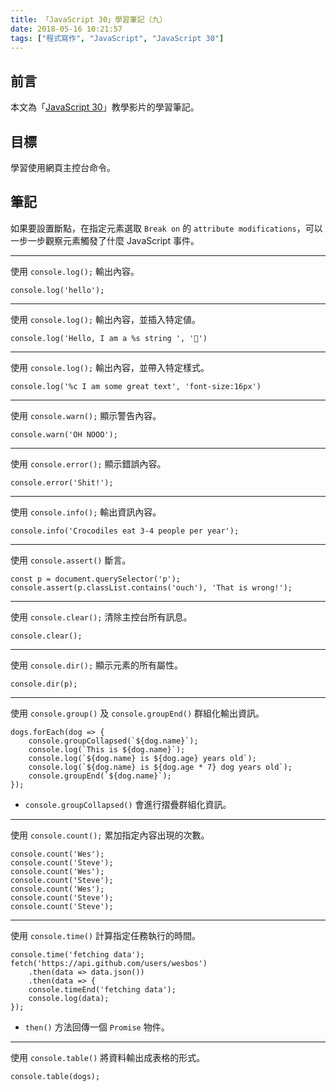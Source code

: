 ```yaml
---
title: 「JavaScript 30」學習筆記（九）
date: 2018-05-16 10:21:57
tags: ["程式寫作", "JavaScript", "JavaScript 30"]
---
```


## 前言
本文為「[JavaScript 30](https://javascript30.com/)」教學影片的學習筆記。

## 目標
學習使用網頁主控台命令。

## 筆記
如果要設置斷點，在指定元素選取 `Break on` 的 `attribute modifications`，可以一步一步觀察元素觸發了什麼 JavaScript 事件。

---
使用 `console.log();` 輸出內容。
```JS
console.log('hello');
```
---
使用 `console.log();` 輸出內容，並插入特定値。
```JS
console.log('Hello, I am a %s string ', '💩')
```
---
使用 `console.log();` 輸出內容，並帶入特定樣式。
```JS
console.log('%c I am some great text', 'font-size:16px')
```
---
使用 `console.warn();` 顯示警告內容。
```JS
console.warn('OH NOOO');
```
---
使用 `console.error();` 顯示錯誤內容。
```JS
console.error('Shit!');
```
---
使用 `console.info();` 輸出資訊內容。
```JS
console.info('Crocodiles eat 3-4 people per year');
```
---
使用 `console.assert()` 斷言。
```JS
const p = document.querySelector('p');
console.assert(p.classList.contains('ouch'), 'That is wrong!');
```
---
使用 `console.clear();` 清除主控台所有訊息。
```JS
console.clear();
```
---
使用 `console.dir();` 顯示元素的所有屬性。
```JS
console.dir(p);
```
---
使用 `console.group()` 及 `console.groupEnd()` 群組化輸出資訊。
```JS
dogs.forEach(dog => {
    console.groupCollapsed(`${dog.name}`);
    console.log(`This is ${dog.name}`);
    console.log(`${dog.name} is ${dog.age} years old`);
    console.log(`${dog.name} is ${dog.age * 7} dog years old`);
    console.groupEnd(`${dog.name}`);
});
```
- `console.groupCollapsed()` 會進行摺疊群組化資訊。
---
使用 `console.count();` 累加指定內容出現的次數。
```JS
console.count('Wes');
console.count('Steve');
console.count('Wes');
console.count('Steve');
console.count('Wes');
console.count('Steve');
console.count('Steve');
```
---
使用 `console.time()` 計算指定任務執行的時間。
```JS
console.time('fetching data');
fetch('https://api.github.com/users/wesbos')
    .then(data => data.json())
    .then(data => {
    console.timeEnd('fetching data');
    console.log(data);
});
```
- `then()` 方法回傳一個 `Promise` 物件。
---
使用 `console.table()` 將資料輸出成表格的形式。
```JS
console.table(dogs);
```